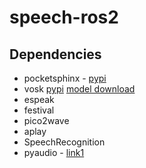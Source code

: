 # speech-ros2
## Dependencies
- pocketsphinx - [pypi](https://pypi.org/project/pocketsphinx/)
- vosk [pypi](https://pypi.org/project/vosk/) [model download](https://alphacephei.com/vosk/models)
- espeak
- festival
- pico2wave
- aplay
- SpeechRecognition
- pyaudio - [link1](https://stackoverflow.com/a/35593426/9241531)

